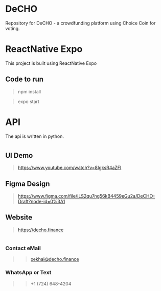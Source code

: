 # DeCHO
Repository for DeCHO - a crowdfunding platform using Choice Coin for voting.

#
# ReactNative Expo
This project is built using ReactNative Expo

## Code to run
> npm install

> expo start

#
# API

The api is written in python.


#
## UI Demo

> https://www.youtube.com/watch?v=8IgksR4aZFI

## Figma Design
> https://www.figma.com/file/ILS2qu7ng56kB4459eGu2a/DeCHO-Draft?node-id=0%3A1

## Website
> https://decho.finance

#
### Contact eMail
>> xekhai@decho.finance
### WhatsApp or Text
>> +1 (724) 648-4204
